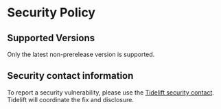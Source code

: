 # Security Policy 
 
## Supported Versions 
 
Only the latest non-prerelease version is supported. 
 
## Security contact information 
 
To report a security vulnerability, please use the 
[Tidelift security contact](https://tidelift.com/security). Tidelift will coordinate the 
fix and disclosure. 
                                                                                                                                                                                                                                                 
